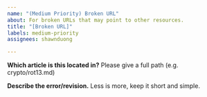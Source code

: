 ```yaml
---
name: "(Medium Priority) Broken URL"
about: For broken URLs that may point to other resources.
title: "[Broken URL]"
labels: medium-priority
assignees: shawnduong

---
```


**Which article is this located in?**
Please give a full path (e.g. crypto/rot13.md)

**Describe the error/revision.**
Less is more, keep it short and simple.

